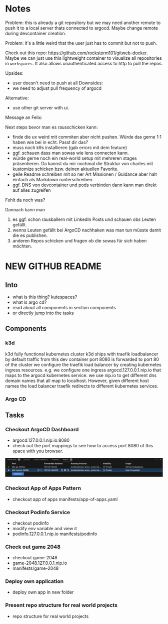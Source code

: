 # Notes

Problem: this is already a git repository but we may need another remote to push it to a local server thats connected to argocd. Maybe change remote during devcontainer creation.

Problem: it's a little weird that the user just has to commit but not to push.

Check out this repo: https://github.com/rockstorm101/gitweb-docker. Maybe we can just use this lightweight container to visualize all repositories in `workspaces`. It also allows unauthenticated access to http to pull the repos.

Upsides:
- user doesn't need to push at all
Downsides:
- we need to adjust pull frequency of argocd

Alternative:

- use other git server with ui.



Message an Felix:

Next steps bevor man es rausschicken kann:

- finde die ux weird mit commiten aber nicht pushen. Würde das gerne 1:1 haben wie bei in echt. Passt dir das?
- muss noch k9s installieren (gab errors mit dem feature)
- ggf. schauen dass man sowas wie lens connecten kann.
- würde gerne noch ein real-world setup mit mehreren stages präsentieren. Da kannst du mir nochmal die Struktur von charles mit kustomize schicken bzw. deinen aktuellen Favorite.
- geile Readme schreiben mit so ner Art Missionen / Guidance aber halt einfach als Markdown runterschreiben.
- ggf. DNS von devcontainer und pods verbinden dann kann man direkt auf alles zugreifen

Fehlt da noch was?

Dannach kann man

1. es ggf. schon rausballern mit LinkedIn Posts und schauen obs Leuten gefällt.
2. wenns Leuten gefällt bei ArgoCD nachhaken was man tun müsste damit die es publishen.
3. anderen Repos schicken und fragen ob die sowas für sich haben möchten.



# NEW GITHUB README

## Into
- what is this thing? kutespaces?
- what is argo cd?
- read about all components in section components
- or directly jump into the tasks

## Components

### k3d
k3d fully functional kubernetes cluster
k3d ships with traefik loadbalancer by default
traffic from this dev container port 8080 is forwarded to port 80 of the cluster
we configure the traefik load balancer by creating kubernetes ingress resources.
e.g. we configure one ingress argocd.127.0.0.1.nip.io that maps to the argocd kubernetes service.
we use nip.io to get different dns domain names that all map to localhost. However, given different host names the load balancer traefik redirects to different kubernetes services.

### Argo CD


## Tasks

### Checkout ArgoCD Dashboard
- argocd.127.0.0.1.nip.io:8080
- check out the port mappings to see how to access port 8080 of this space with you browser.

![Image](docs/images/portforwarding.jpg)

### Checkout App of Apps Pattern
- checkout app of apps
manifests/app-of-apps.yaml

### Checkout Podinfo Service
- checkout podinfo
- modify env variable and view it
- podinfo.127.0.0.1.nip.io
manifests/podinfo

### Check out game 2048
- checkout game-2048
- game-2048.127.0.0.1.nip.io
- manifests/game-2048

### Deploy own application
- deploy own app in new folder

### Present repo structure for real world projects
- repo structure for real world projects
